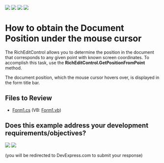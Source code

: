 <!-- default badges list -->
![](https://img.shields.io/endpoint?url=https://codecentral.devexpress.com/api/v1/VersionRange/128610920/13.1.4%2B)
[![](https://img.shields.io/badge/Open_in_DevExpress_Support_Center-FF7200?style=flat-square&logo=DevExpress&logoColor=white)](https://supportcenter.devexpress.com/ticket/details/E4830)
[![](https://img.shields.io/badge/📖_How_to_use_DevExpress_Examples-e9f6fc?style=flat-square)](https://docs.devexpress.com/GeneralInformation/403183)
[![](https://img.shields.io/badge/💬_Leave_Feedback-feecdd?style=flat-square)](#does-this-example-address-your-development-requirementsobjectives)
<!-- default badges end -->

# How to obtain the Document Position under the mouse cursor

The RichEditControl allows you to determine the position in the document that corresponds to any given point with known screen coordinates. To accomplish this task, use the <strong>RichEditControl.GetPositionFromPoint</strong> method. </p><p>The document position, which the mouse cursor hovers over, is displayed in the form title bar. 
  
  ## Files to Review
  
  * [Form1.cs](./CS/RichEdit_GetPositionFromPoint/Form1.cs) (VB: [Form1.vb](./VB/RichEdit_GetPositionFromPoint/Form1.vb))



<!-- feedback -->
## Does this example address your development requirements/objectives?

[<img src="https://www.devexpress.com/support/examples/i/yes-button.svg"/>](https://www.devexpress.com/support/examples/survey.xml?utm_source=github&utm_campaign=winforms-richedit-obtain-the-document-position-under-the-mouse-cursor&~~~was_helpful=yes) [<img src="https://www.devexpress.com/support/examples/i/no-button.svg"/>](https://www.devexpress.com/support/examples/survey.xml?utm_source=github&utm_campaign=winforms-richedit-obtain-the-document-position-under-the-mouse-cursor&~~~was_helpful=no)

(you will be redirected to DevExpress.com to submit your response)
<!-- feedback end -->
